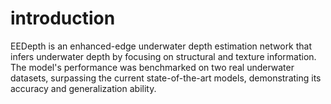 # introduction
EEDepth is an enhanced-edge underwater depth estimation network that infers underwater depth by focusing on structural and texture information. The model's performance was benchmarked on two real underwater datasets, surpassing the current state-of-the-art models, demonstrating its accuracy and generalization ability.
